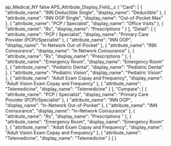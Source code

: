 <?xml version="1.0" encoding="UTF-8"?>
<CustomMetadata xmlns="http://soap.sforce.com/2006/04/metadata" xmlns:xsi="http://www.w3.org/2001/XMLSchema-instance" xmlns:xsd="http://www.w3.org/2001/XMLSchema">
    <label>ap_Medical_NY</label>
    <protected>false</protected>
    <values>
        <field>APS_Attribute_Display_Field__c</field>
        <value xsi:type="xsd:string">{
	&quot;Card&quot;: [
		{
			&quot;attribute_name&quot;: &quot;INN Deductible Single&quot;,
			&quot;display_name&quot;: &quot;Deductible&quot;
		},
		{
			&quot;attribute_name&quot;: &quot;INN OOP Single&quot;,
			&quot;display_name&quot;: &quot;Out-of-Pocket Max&quot;
		},
		{
			&quot;attribute_name&quot;: &quot;PCP / Specialist&quot;,
			&quot;display_name&quot;: &quot;Office Visits&quot;
		},
		{
			&quot;attribute_name&quot;: &quot;Rx&quot;,
			&quot;display_name&quot;: &quot;Prescriptions &quot;
		}
	],
	&quot;Detail&quot;: [
		{
			&quot;attribute_name&quot;: &quot;PCP / Specialist&quot;,
			&quot;display_name&quot;: &quot;Primary Care Provider (PCP)/Specialist&quot;
		},
		{
			&quot;attribute_name&quot;: &quot;INN OOP&quot;,
			&quot;display_name&quot;: &quot;In Network Out-of-Pocket&quot;
		},
		{
			&quot;attribute_name&quot;: &quot;INN Coinsurance&quot;,
			&quot;display_name&quot;: &quot;In Network Coinsurance&quot;
		},
		{
			&quot;attribute_name&quot;: &quot;Rx&quot;,
			&quot;display_name&quot;: &quot;Prescriptions &quot;
		},
		{
			&quot;attribute_name&quot;: &quot;Emergency Room&quot;,
			&quot;display_name&quot;: &quot;Emergency Room&quot;
		},
		{
			&quot;attribute_name&quot;: &quot;Pediatric Dental&quot;,
			&quot;display_name&quot;: &quot;Pediatric Dental&quot;
		},
		{
			&quot;attribute_name&quot;: &quot;Pediatric Vision&quot;,
			&quot;display_name&quot;: &quot;Pediatric Vision&quot;
		},
		{
			&quot;attribute_name&quot;: &quot;Adult Exam Copay and Frequency&quot;,
			&quot;display_name&quot;: &quot;Adult Vision Exam Copay and Frequency&quot;
		},
		{
			&quot;attribute_name&quot;: &quot;Telemedicine&quot;,
			&quot;display_name&quot;: &quot;Telemedicine&quot;
		}
  ],
  &quot;Compare&quot;: [
		{
			&quot;attribute_name&quot;: &quot;PCP / Specialist&quot;,
			&quot;display_name&quot;: &quot;Primary Care Provider (PCP)/Specialist&quot;
		},
		{
			&quot;attribute_name&quot;: &quot;INN OOP&quot;,
			&quot;display_name&quot;: &quot;In-Network Out-of-Pocket&quot;
		},
		{
			&quot;attribute_name&quot;: &quot;INN Coinsurance&quot;,
			&quot;display_name&quot;: &quot;In-Network Coinsurance&quot;
		},
		{
			&quot;attribute_name&quot;: &quot;Rx&quot;,
			&quot;display_name&quot;: &quot;Prescriptions &quot;
		},
		{
			&quot;attribute_name&quot;: &quot;Emergency Room&quot;,
			&quot;display_name&quot;: &quot;Emergency Room&quot;
		},
		{
			&quot;attribute_name&quot;: &quot;Adult Exam Copay and Frequency&quot;,
			&quot;display_name&quot;: &quot;Adult Vision Exam Copay and Frequency&quot;
		},
		{
			&quot;attribute_name&quot;: &quot;Telemedicine&quot;,
			&quot;display_name&quot;: &quot;Telemedicine&quot;
		}
	]
}</value>
    </values>
</CustomMetadata>
